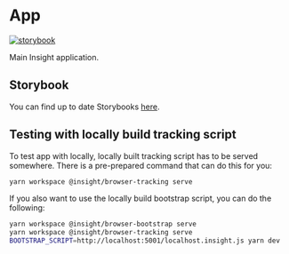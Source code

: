 # App

[![storybook](https://raw.githubusercontent.com/storybookjs/brand/master/badge/badge-storybook.svg)](https://insights-io.github.io/Insight/app/storybook/master/)

Main Insight application.

## Storybook

You can find up to date Storybooks [here](https://insights-io.github.io/Insight/app/storybook/master/).

## Testing with locally build tracking script

To test app with locally, locally built tracking script has to be served somewhere. There is a pre-prepared command that can do this for you:

```sh
yarn workspace @insight/browser-tracking serve
```

If you also want to use the locally build bootstrap script, you can do the following:

```sh
yarn workspace @insight/browser-bootstrap serve
yarn workspace @insight/browser-tracking serve
BOOTSTRAP_SCRIPT=http://localhost:5001/localhost.insight.js yarn dev
```
